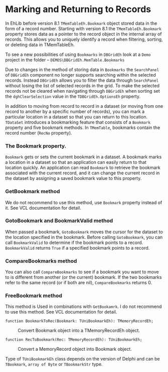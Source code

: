 # Marking and Returning to Records


In EhLib before version 8.1 `TMemTableEh.Bookmark` object stored data in the form of a record number. Starting with version 8.1 the `TMemTableEh.Bookmark` property stores data as a pointer to the record object in the internal array of records. This allows you to uniquely identify a record when filtering, sorting, or deleting data in TMemTableEh.

To see a new possibilities of using `Bookmarks` in `DBGridEh` look at a `Demo` project in the folder – 
`DEMOS\DBGridEh.MemTable.Bookmarks`

Due to changes in the method of storing data in `Bookmarks` the `SearchPanel` of `DBGridEh` component no longer supports searching within the selected records. Instead `DBGridEh` allows you to filter the data through `SearchPanel` without losing the list of selected records in the grid. To make the selected records not be cleared when navigating through `DBGridEh` when sorting set the `dghClearSelection` value in the `TDBGridEh.OptionsEh` property.

In addition to moving from record to record in a dataset (or moving from one record to another by a specific number of records), you can mark a particular location in a dataset so that you can return to this location. `TDataSet` introduces a bookmarking feature that consists of a `Bookmark` property and five bookmark methods. In `TMemTable`, bookmarks contain the record number (`RecNo` property).

### The Bookmark property.

`Bookmark` gets or sets the current bookmark in a dataset. A bookmark marks a location in a dataset so that an application can easily return to that location quickly.
An application can read `Bookmark` to retrieve the bookmark associated with the current record, and it can change the current record in the dataset by assigning a saved bookmark value to this property.

### GetBookmark method

We do not recommend to use this method, use `Bookmark` property instead of it. See VCL documentation for detail.

### GotoBookmark and BookmarkValid method

When passed a bookmark, `GotoBookmark` moves the cursor for the dataset to the location specified in the bookmark. Before calling `GotoBookmark`, you can call `BookmarkValid` to determine if the bookmark points to a record. `BookmarkValid` returns `True` if a specified bookmark points to a record.

### CompareBookmarks method

You can also call `CompareBookmarks` to see if a bookmark you want to move to is different from another (or the current) bookmark. If the two bookmarks refer to the same record (or if both are nil), `CompareBookmarks` returns 0.

### FreeBookmark method

This method is Used in combinations with `GetBookamrk`. I do not recommend to use this method. See VCL documentation for detail.

`function BookmarkToRec(Bookmark: TUniBookmarkEh): TMemoryRecordEh;`

<dd>Convert Bookmark object into a TMemoryRecordEh object.</dd>

`function RecToBookmark(Rec: TMemoryRecordEh): TUniBookmarkEh;`

<dd>Convert a MemoryRecord object into Bookmark object.</dd>

Type of `TUniBookmarkEh` class depends on the version of Delphi and can be `TBookmark`, `array of Byte` or `TBookmarkStr` type.
